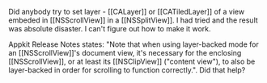 Did anybody try to set layer - [[CALayer]] or [[CATiledLayer]] of a view embeded in [[NSScrollView]] in a [[NSSplitView]]. I had tried and the result was absolute disaster. I can't figure out how to make it work.

Appkit Release Notes states:
"Note that when using layer-backed mode for an [[NSScrollView]]'s document view, it's necessary for the enclosing [[NSScrollView]], or at least its [[NSClipView]] ("content view"), to also be layer-backed in order for scrolling to function correctly.". Did that help?